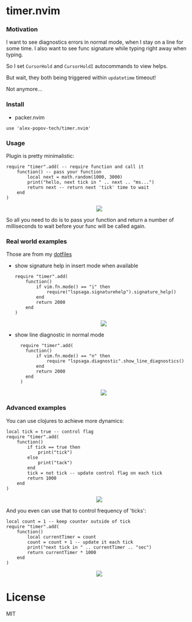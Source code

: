 # timer.nvim

### Motivation

I want to see diagnostics errors in normal mode, when I stay on a line for some time. I also want to see func signature
while typing right away when typing.

So I set `CursorHold` and `CursorHoldI` autocommands to view helps.

But wait, they both being triggered within `updatetime` timeout!

Not anymore...

### Install

- packer.nvim

```
use 'alex-popov-tech/timer.nvim'
```

### Usage

Plugin is pretty minimalistic:

```
require "timer".add( -- require function and call it
    function() -- pass your function
        local next = math.random(1000, 3000)
        print("hello, next tick in " .. next .. "ms...")
        return next -- return next 'tick' time to wait
    end
)
```

<div align='center'>
<img src="https://user-images.githubusercontent.com/21224705/109360007-1e5d0080-788f-11eb-9562-170135c328d3.gif" />
</div>

So all you need to do is to pass your function and return a number of milliseconds to wait before your func will be
called again.

### Real world examples

Those are from my [dotfiles](https://github.com/alex-popov-tech/.dotfiles/blob/master/home/.config/nvim/lua/lsp/on_attach.lua)

- show signature help in insert mode when available
  ```
  require "timer".add(
      function()
          if vim.fn.mode() == "i" then
              require("lspsaga.signaturehelp").signature_help()
          end
          return 2000
      end
  )
  ```
  <div align='center'>
  <img src="https://user-images.githubusercontent.com/21224705/109360125-549a8000-788f-11eb-9d57-df41e38e6fae.gif" />
  </div>

- show line diagnostic in normal mode
  ```
    require "timer".add(
      function()
          if vim.fn.mode() == "n" then
              require "lspsaga.diagnostic".show_line_diagnostics()
          end
          return 2000
      end
    )
  ```
  <div align='center'>
  <img src="https://user-images.githubusercontent.com/21224705/109359897-e9e94480-788e-11eb-993d-3f158b1d2062.gif" />
  </div>

### Advanced examples

You can use clojures to achieve more dynamics:
```
local tick = true -- control flag
require "timer".add(
    function()
        if tick == true then
            print("tick")
        else
            print("tack")
        end
        tick = not tick -- update control flag on each tick
        return 1000
    end
)
```

<div align='center'>
<img src="https://user-images.githubusercontent.com/21224705/109360168-65e38c80-788f-11eb-9fbe-70eb85f12e23.gif" />
</div>

And you even can use that to control frequency of 'ticks':
```
local count = 1 -- keep counter outside of tick
require "timer".add(
    function()
        local currentTimer = count
        count = count + 1 -- update it each tick
        print("next tick in " .. currentTimer .. "sec")
        return currentTimer * 1000
    end
)
```

<div align='center'>
<img src="https://user-images.githubusercontent.com/21224705/109360658-4436d500-7890-11eb-9c2f-174738d80fe2.gif" />
</div>

# License

MIT
